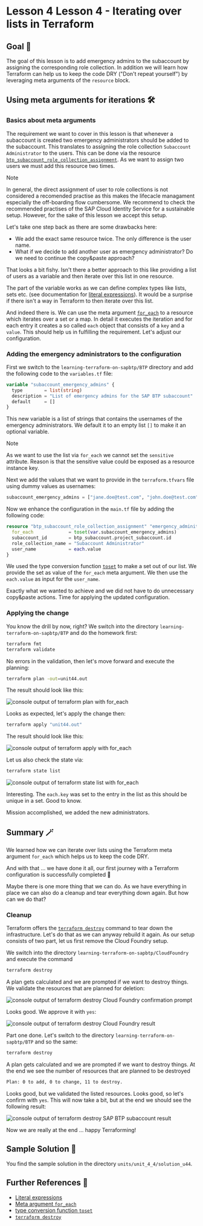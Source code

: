 # Lesson 4 Lesson 4 - Iterating over lists in Terraform

## Goal 🎯

The goal of this lesson is to add emergency admins to the subaccount by assigning the corresponding role collection. In addition we will learn how Terraform can help us to keep the code DRY ("Don't repeat yourself") by leveraging meta arguments of the `resource` block.

## Using meta arguments for iterations 🛠️

### Basics about meta arguments

The requirement we want to cover in this lesson is that whenever a subaccount is created two emergency administrators should be added to the subaccount. This translates to assigning the role collection `Subaccount Administrator` to the users. This can be done via the resource [`btp_subaccount_role_collection_assignment`](https://registry.terraform.io/providers/SAP/btp/latest/docs/resources/subaccount_role_collection_assignment). As we want to assign two users we must add this resource two times.

> [!NOTE]
> In general, the direct assignment of user to role collections is not considered a recomended practise as this makes the lifecacle managament especially the off-boarding flow cumbersome. We recommend to check the recommended practises of the SAP Cloud Identity Service for a sustainable setup. However, for the sake of this lesson we accept this setup.

Let's take one step back as there are some drawbacks here:

- We add the exact same resource twice. The only difference is the user name.
- What if we decide to add another user as emergency administrator? Do we need to continue the copy&paste approach?

That looks a bit fishy. Isn't there a better approach to this like providing a list of users as a variable and then iterate over this list in one resource.

The part of the variable works as we can define complex types like lists, sets etc. (see documentation for [literal expressions](https://developer.hashicorp.com/terraform/language/expressions/types#literal-expressions)). It would be a surprise if there isn't a way in Terraform to then iterate over this list.

And indeed there is. We can use the meta argument [`for_each`](https://developer.hashicorp.com/terraform/language/meta-arguments/for_each) to a resource which iterates over a set or a map. In detail it executes the iteration and for each entry it creates a so called `each` object that consists of a `key` and a `value`. This should help us in fulfilling the requirement. Let's adjust our configuration.

### Adding the emergency administrators to the configuration

First we switch to the `learning-terraform-on-sapbtp/BTP` directory and add the following code to the `variables.tf` file:

```terraform
variable "subaccount_emergency_admins" {
  type        = list(string)
  description = "List of emergency admins for the SAP BTP subaccount"
  default     = []
}
```

This new variable is a list of strings that contains the usernames of the emergency administrators. We default it to an empty list `[]` to make it an optional variable.

> [!NOTE]
> As we want to use the list via `for_each` we cannot set the `sensitive` attribute. Reason is that the sensitive value could be exposed as a resource instance key.

Next we add the values that we want to provide in the `terraform.tfvars` file using dummy values as usernames:

```terraform
subaccount_emergency_admins = ["jane.doe@test.com", "john.doe@test.com"]
```

Now we enhance the configuration in the `main.tf` file by adding the following code:

```terraform
resource "btp_subaccount_role_collection_assignment" "emergency_adminitrators" {
  for_each             = toset(var.subaccount_emergency_admins)
  subaccount_id        = btp_subaccount.project_subaccount.id
  role_collection_name = "Subaccount Administrator"
  user_name            = each.value
}

```

We used the type conversion function [`toset`](https://developer.hashicorp.com/terraform/language/functions/toset) to make a set out of our list. We provide the set as value of the `for_each` meta argument. We then use the `each.value` as input for the `user_name`.

Exactly what we wanted to achieve and we did not have to do unnecessary copy&paste actions. Time for applying the updated configuration.

### Applying the change

You know the drill by now, right? We switch into the directory `learning-terraform-on-sapbtp/BTP` and do the homework first:

```bash
terraform fmt
terraform validate
```

No errors in the validation, then let's move forward and execute the planning:

```bash
terraform plan -out=unit44.out
```

The result should look like this:

![console output of terraform plan with for_each](./images/u4l4_terraform_plan_for_each.png)

Looks as expected, let's apply the change then:

```bash
terraform apply "unit44.out"
```

The result should look like this:

![console output of terraform apply with for_each](./images/u4l4_terraform_apply_for_each.png)

Let us also check the state via:

```bash
terraform state list
```

![console output of terraform state list with for_each](./images/u4l4_terraform_state_list_for_each.png)

Interesting. The `each.key` was set to the entry in the list as this should be unique in a set. Good to know.

Mission accomplished, we added the new administrators.

## Summary 🪄

We learned how we can iterate over lists using the Terraform meta argument `for_each` which helps us to keep the code DRY.

And with that ... we have done it all, our first journey with a Terraform configuration is successfully completed 🥳


Maybe there is one more thing that we can do. As we have everything in place we can also do a cleanup and tear everything down again. But how can we do that?

### Cleanup

Terraform offers the [`terraform destroy`](https://developer.hashicorp.com/terraform/cli/commands/destroy) command to tear down the infrastructure. Let's do that as we can anyway rebuild it again. As our setup consists of two part, let us first remove the Cloud Foundry setup.

We switch into the directory `learning-terraform-on-sapbtp/CloudFoundry` and execute the command

```bash
terraform destroy
```

A plan gets calculated and we are prompted if we want to destroy things. We validate the resources that are planned for deletion:

![console output of terraform destroy Cloud Foundry confirmation prompt](./images/u4l4_terraform_destroy_cf.png)

Looks good. We approve it with `yes`:

![console output of terraform destroy Cloud Foundry result](./images/u4l4_terraform_destroy_cf_result.png)

Part one done. Let's switch to the directory `learning-terraform-on-sapbtp/BTP` and so the same:

```bash
terraform destroy
```

A plan gets calculated and we are prompted if we want to destroy things. At the end we see the number of resources that are planned to be destroyed

```bash
Plan: 0 to add, 0 to change, 11 to destroy.

```

Looks good, but we validated the listed resources. Looks good, so let's confirm with `yes`. This will now take a bit, but at the end we should see the following result:

![console output of terraform destroy SAP BTP subaccount result](./images/u4l4_terraform_destroy_btp_result.png)

Now we are really at the end ... happy Terraforming!

## Sample Solution 🛟

You find the sample solution in the directory `units/unit_4_4/solution_u44`.

## Further References 📝

- [Literal expressions](https://developer.hashicorp.com/terraform/language/expressions/types#literal-expressions)
- [Meta argument `for_each`](https://developer.hashicorp.com/terraform/language/meta-arguments/for_each)
- [type conversion function `toset`](https://developer.hashicorp.com/terraform/language/functions/toset)
- [`terraform destroy`](https://developer.hashicorp.com/terraform/cli/commands/destroy)
